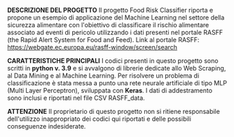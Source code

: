 **DESCRIZIONE DEL PROGETTO**
Il progetto Food Risk Classifier riporta e propone un esempio di applicazione del Machine Learning nel settore della sicurezza alimentare con l'obiettivo 
di classificare il rischio alimentare associato ad eventi di pericolo utilizzando i dati presenti nel portale RASFF (the Rapid Alert System for Food and Feed).
Link al portale RASFF: https://webgate.ec.europa.eu/rasff-window/screen/search

**CARATTERISTICHE PRINCIPALI**
I codici presenti in questo progetto sono scritti in **python v. 3.9** e si avvalgono di librerie dedicate allo Web Scraping, al Data Mining e al Machine Learning.
Per risolvere un problema di classificazione è stata messa a punto una rete neurale artificiale di tipo MLP (Multi Layer Perceptron), sviluppata con **Keras**.
I dati di addestramento sono inclusi e riportati nel file CSV RASFF_data.

**ATTENZIONE**
Il proprietario di questo progetto non si ritiene responsabile dell'utilizzo inappropriato dei codici qui riportati e delle possibili conseguenze indesiderate.
